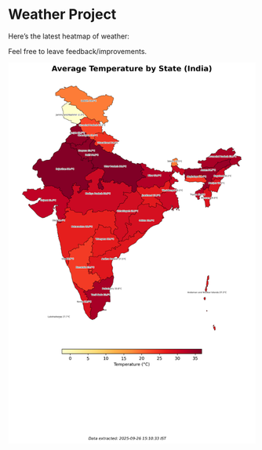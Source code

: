 # Weather Project

Here’s the latest heatmap of weather:

Feel free to leave feedback/improvements.

![India Heatmap](docs/assets/india_heatmap.png?v=D65F93)
